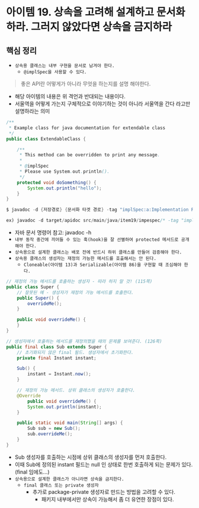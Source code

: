 # 아이템 19. 상속을 고려해 설계하고 문서화하라. 그러지 않았다면 상속을 금지하라

## 핵심 정리

- `상속용 클래스는 내부 구현을 문서로 남겨야 한다.`
    - `@implSpec을 사용할 수 있다.`

> 좋은 API란 어떻게가 아니라 무엇을 하는지를 설명 해야한다.
> 
- 해당 아이템의 내용은 위 격언과 반대되는 내용이다.
- 서울역을 어떻게 가는지 구체적으로 이야기하는 것이 아니라 서울역을 간다 라고만 설명하라는 의미

```java
/**
 * Example class for java documentation for extendable class
 */
public class ExtendableClass {

    /**
     * This method can be overridden to print any message.
     *
     * @implSpec
     * Please use System.out.println().
     */
    protected void doSomething() {
        System.out.println("hello");
    }
}
```

```java
$ javadoc -d {저장경로} {문서화 타겟 경로} -tag "implSpec:a:Implementation Requirements:"

ex) javadoc -d target/apidoc src/main/java/item19/impespec/* -tag "implSpec:a:Implementation Requirements:"
```

- 자바 문서 명령어 참고: javadoc -h
- `내부 동작 중간에 끼어들 수 있는 훅(hook)을 잘 선별하여 protected 메서드로 공개해야 한다.`
- `상속용으로 설계한 클래스는 배포 전에 반드시 하위 클래스를 만들어 검증해야 한다.`
- `상속용 클래스의 생성자는 재정의 가능한 메서드를 호출해서는 안 된다.`
    - `Cloneable(아이템 13)과 Serializable(아이템 86)을 구현할 때 조심해야 한다.`

```java
// 재정의 가능 메서드를 호출하는 생성자 - 따라 하지 말 것! (115쪽)
public class Super {
    // 잘못된 예 - 생성자가 재정의 가능 메서드를 호출한다.
    public Super() {
        overrideMe();
    }

    public void overrideMe() {
    }
}
```

```java
// 생성자에서 호출하는 메서드를 재정의했을 때의 문제를 보여준다. (126쪽)
public final class Sub extends Super {
    // 초기화되지 않은 final 필드. 생성자에서 초기화한다.
    private final Instant instant;

    Sub() {
        instant = Instant.now();
    }

    // 재정의 가능 메서드. 상위 클래스의 생성자가 호출한다.
    @Override 
		public void overrideMe() {
        System.out.println(instant);
    }

    public static void main(String[] args) {
        Sub sub = new Sub();
        sub.overrideMe();
    }
}
```

- Sub 생성자를 호출하는 시점에 상위 클래스의 생성자를 먼저 호출한다.
- 이때 Sub에 정의된 instant 필드는 null 인 상태로 한번 호출하게 되는 문제가 있다.(final 임에도…)
- `상속용으로 설계한 클래스가 아니라면 상속을 금지한다.`
    - `final 클래스 또는 private 생성자`
        - 추가로 package-private 생성자로 만드는 방법을 고려할 수 있다.
            - 패키지 내부에서만 상속이 가능해서 좀 더 유연한 장점이 있다.